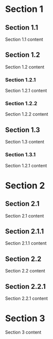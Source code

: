 
# Section 1

## Section 1.1

Section 1.1 content

## Section 1.2

Section 1.2 content

### Section 1.2.1

Section 1.2.1 content

### Section 1.2.2

Section 1.2.2 content

## Section 1.3

Section 1.3 content

### Section 1.3.1

Section 1.2.1 content

# Section 2

## Section 2.1
Section 2.1 content

## Section 2.1.1
Section 2.1.1 content

## Section 2.2
Section 2.2 content

## Section 2.2.1

Section 2.2.1 content

# Section 3

Section 3 content